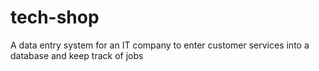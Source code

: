 # tech-shop
A data entry system for an IT company to enter customer services into a database and keep track of jobs
